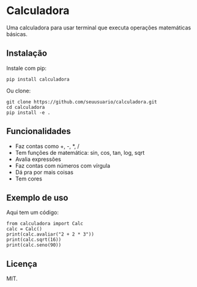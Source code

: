 # Calculadora

Uma calculadora para usar terminal que executa operações matemáticas básicas.

## Instalação

Instale com pip:
```
pip install calculadora
```

Ou clone:
```
git clone https://github.com/seuusuario/calculadora.git
cd calculadora
pip install -e .
```

## Funcionalidades
- Faz contas como +, -, *, /
- Tem funções de matemática: sin, cos, tan, log, sqrt
- Avalia expressões
- Faz contas com números com vírgula
- Dá pra por mais coisas
- Tem cores

## Exemplo de uso
Aqui tem um código:
```
from calculadora import Calc
calc = Calc()
print(calc.avaliar("2 + 2 * 3"))
print(calc.sqrt(16))
print(calc.seno(90))
```

## Licença
MIT.
